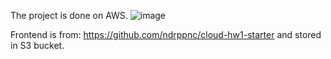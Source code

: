 The project is done on AWS. 
![image](https://github.com/Junkai-Ding/Dining-Concierge-Assistant/assets/114452933/9e8f0c59-aa48-43ac-a215-845b54a8b229)

Frontend is from: https://github.com/ndrppnc/cloud-hw1-starter and stored in S3 bucket.
